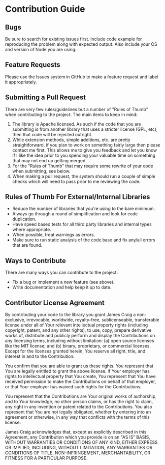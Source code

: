 Contribution Guide
==========================================

## Bugs

Be sure to search for existing issues first. Include code example for reproducing the problem along with expected output. Also include your OS and version of Node you are using.

## Feature Requests

Please use the Issues system in GitHub to make a feature request and label it appropriately.

## Submitting a Pull Request

There are very few rules/guidelines but a number of "Rules of Thumb" when contributing to the project. The main items to keep in mind:

1. The library is Apache licensed. As such if the code that you are submitting is from another library that uses a stricter license (GPL, etc), then that code will be rejected outright.
2. While extension methods, simple additions, etc. are pretty straightforward, if you plan to work on something fairly large then please contact me first. This allows me to give you feedback and let you know if I like the idea prior to you spending your valuable time on something that may not end up getting merged.
3. For the "Rules of Thumb" that may require some rewrite of your code when submitting, see below.
4. When making a pull request, the system should run a couple of simple checks which will need to pass prior to me reviewing the code.

## Rules of Thumb For External/Internal Libraries
* Reduce the number of libraries that you're using to the bare minimum.
* Always go through a round of simplification and look for code duplication.
* Have speed based tests for all third party libraries and internal types where appropriate.
* When possible, treat warnings as errors.
* Make sure to run static analysis of the code base and fix any/all errors that are found.

## Ways to Contribute

There are many ways you can contribute to the project:

* Fix a bug or implement a new feature (see above).
* Write documentation and help keep it up to date.

## Contributor License Agreement

By contributing your code to the library you grant James Craig a non-exclusive, irrevocable, worldwide, royalty-free, sublicenseable, transferable license under all of Your relevant intellectual property rights (including copyright, patent, and any other rights), to use, copy, prepare derivative works of, distribute and publicly perform and display the Contributions on any licensing terms, including without limitation: (a) open source licenses like the MIT license; and (b) binary, proprietary, or commercial licenses. Except for the licenses granted herein, You reserve all right, title, and interest in and to the Contribution.

You confirm that you are able to grant us these rights. You represent that You are legally entitled to grant the above license. If Your employer has rights to intellectual property that You create, You represent that You have received permission to make the Contributions on behalf of that employer, or that Your employer has waived such rights for the Contributions.

You represent that the Contributions are Your original works of authorship, and to Your knowledge, no other person claims, or has the right to claim, any right in any invention or patent related to the Contributions. You also represent that You are not legally obligated, whether by entering into an agreement or otherwise, in any way that conflicts with the terms of this license.

James Craig acknowledges that, except as explicitly described in this Agreement, any Contribution which you provide is on an "AS IS" BASIS, WITHOUT WARRANTIES OR CONDITIONS OF ANY KIND, EITHER EXPRESS OR IMPLIED, INCLUDING, WITHOUT LIMITATION, ANY WARRANTIES OR CONDITIONS OF TITLE, NON-INFRINGEMENT, MERCHANTABILITY, OR FITNESS FOR A PARTICULAR PURPOSE.

